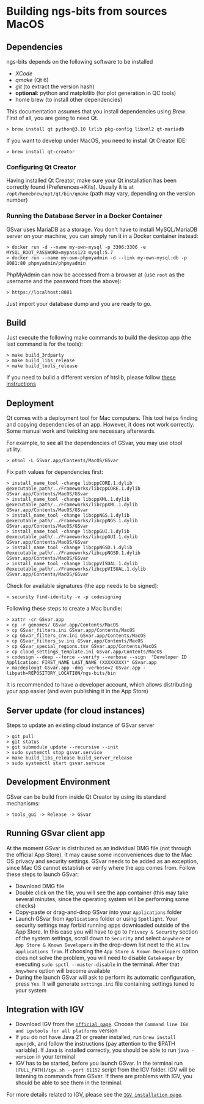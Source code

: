 # Building ngs-bits from sources MacOS

## Dependencies

ngs-bits depends on the following software to be installed

* _XCode_
* _qmake_ (Qt 6)
* _git_ (to extract the version hash)
* __optional:__ python and matplotlib (for plot generation in QC tools)
* home brew (to install other dependencies)

This documentation assumes that you install dependencies using _Brew_. First of all, you are going to need Qt.

	> brew install qt python@3.10 lzlib pkg-config libxml2 qt-mariadb

If you want to develop under MacOS, you need to install Qt Creator IDE:

	> brew install qt-creator

### Configuring Qt Creator

Having installed Qt Creator, make sure your Qt installation has been correctly found (Preferences->Kits). Usually it is at `/opt/homebrew/opt/qt/bin/qmake` (path may vary, depending on the version number)

### Running the Database Server in a Docker Container

GSvar uses MariaDB as a storage. You don't have to install MySQL/MariaDB server on your machine, you can simply run it in a Docker container instead:

	> docker run -d --name my-own-mysql -p 3306:3306 -e MYSQL_ROOT_PASSWORD=mypass123 mysql:5.7
	> docker run --name my-own-phpmyadmin -d --link my-own-mysql:db -p 8081:80 phpmyadmin/phpmyadmin

PhpMyAdmin can now be accessed from a browser at (use `root` as the username and the password from the above):

	> https://localhost:8081

Just import your database dump and you are ready to go.

## Build

Just execute the following make commands to build the desktop app (the last command is for the tools):

    > make build_3rdparty
	> make build_libs_release
	> make build_tools_release

If you need to build a different version of htslib, please follow [these instructions](build_htslib.md#linux_mac)

## Deployment

Qt comes with a deployment tool for Mac computers. This tool helps finding and copying dependencies of an app. However, it does not work correctly. Some manual work and twicking are necessary afterwards.

For example, to see all the dependencies of GSvar, you may use otool utility:

    > otool -L GSvar.app/Contents/MacOS/GSvar

Fix path values for dependencies first:

    > install_name_tool -change libcppCORE.1.dylib @executable_path/../Frameworks/libcppCORE.1.dylib GSvar.app/Contents/MacOS/GSvar
    > install_name_tool -change libcppXML.1.dylib @executable_path/../Frameworks/libcppXML.1.dylib GSvar.app/Contents/MacOS/GSvar 
    > install_name_tool -change libcppNGS.1.dylib @executable_path/../Frameworks/libcppNGS.1.dylib GSvar.app/Contents/MacOS/GSvar
    > install_name_tool -change libcppGUI.1.dylib @executable_path/../Frameworks/libcppGUI.1.dylib GSvar.app/Contents/MacOS/GSvar
    > install_name_tool -change libcppNGSD.1.dylib @executable_path/../Frameworks/libcppNGSD.1.dylib GSvar.app/Contents/MacOS/GSvar
    > install_name_tool -change libcppVISUAL.1.dylib @executable_path/../Frameworks/libcppVISUAL.1.dylib GSvar.app/Contents/MacOS/GSvar

Check for available signatures (the app needs to be signed):

    > security find-identity -v -p codesigning 

Following these steps to create a Mac bundle:

    > xattr -cr GSvar.app
	> cp -r genomes/ GSvar.app/Contents/MacOS
    > cp GSvar_filters.ini GSvar.app/Contents/MacOS
    > cp GSvar_filters_cnv.ini GSvar.app/Contents/MacOS
    > cp GSvar_filters_sv.ini GSvar.app/Contents/MacOS
    > cp GSvar_special_regions.tsv GSvar.app/Contents/MacOS
    > cp cloud_settings_template.ini GSvar.app/Contents/MacOS
    > codesign --deep --force --verify --verbose --sign  "Developer ID Application: FIRST_NAME LAST_NAME (XXXXXXXX)" GSvar.app
    > macdeployqt GSvar.app -dmg -verbose=2 GSvar.app -libpath=REPOSITORY_LOCATION/ngs-bits/bin
    
It is recommended to have a developer account, which allows distributing your app easier (and even publishing it in the App Store)

## Server update (for cloud instances)

Steps to update an existing cloud instance of GSvar server
	
	> git pull
	> git status
    > git submodule update --recursive --init
	> sudo systemctl stop gsvar.service
    > make build_libs_release build_server_release
    > sudo systemctl start gsvar.service

## Development Environment

GSvar can be build from inside Qt Creator by using its standard mechanisms:

	> tools_gui -> Release -> GSvar

## Running GSvar client app

At the moment GSvar is distributed as an individual DMG file (not through the official App Store). It may cause some inconveniences due to the Mac OS privacy and security settings. GSvar needs to be added as an exception, since Mac OS cannot establish or verify where the app comes from. Follow these steps to launch GSvar:

- Download DMG file
- Double click on the file, you will see the app container (this may take several minutes, since the operating system will be performing some checks)
- Copy-paste or drag-and-drop GSvar into your `Applications` folder
- Launch GSvar from `Applications` folder or using `Spotlight`. Your security settings may forbid running apps downloaded outside of the App Store. In this case you will have to go to `Privacy & Security` section of the system settings, scroll down to `Security` and select `Anywhere` or `App Store & Known Developers` in the drop-down list next to the `Allow applications from`. If choosing the `App Store & Known Developers` option does not solve the problem, you will need to disable `Gatekeeper` by executing `sudo spctl --master-disable` in the terminal. After that `Anywhere` option will become available
- During the launch GSvar will ask to perform its automatic configuration, press `Yes`. It will generate `settings.ini` file containing settings tuned to your system

## Integration with IGV

- Download IGV from the [`official page`](https://igv.org/doc/desktop/#DownloadPage/). Choose the `Command line IGV and igvtools for all platforms` version
- If you do not have Java 21 or greater installed, run `brew install openjdk`, and follow the instructions (pay attention to the $PATH variable). If Java is installed correctly, you should be able to run `java -version` in your terminal
- IGV has to be started, before you launch GSvar. In the terminal run `[FULL_PATH]/igv.sh --port 61152` script from the IGV folder. IGV will be listening to commands from GSvar. If there are problems with IGV, you should be able to see them in the terminal. 

For more details related to IGV, please see the [`IGV installation page`](GSvar\install_igv.md).

